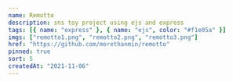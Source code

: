 ```yaml
---
name: Remotto
description: sns toy project using ejs and express
tags: [{ name: "express" }, { name: "ejs", color: "#f1e05a" }]
imgs: ["remotto1.png", "remotto2.png", "remotto3.png"]
href: "https://github.com/morethanmin/remotto"
pinned: true
sort: 5
createdAt: "2021-11-06"
---
```

